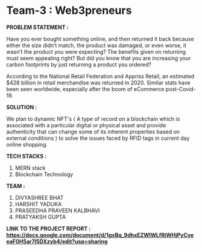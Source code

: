 # Team-3 : Web3preneurs

<b>PROBLEM STATEMENT :</b>

   Have you ever bought something online, and then returned it back because either the size didn’t match, the product was damaged, or even worse, it wasn’t the product you were expecting? The benefits given on returning must seem appealing right? But did you know that you are increasing your carbon footprints by just returning a product you ordered?

   According to the National Retail Federation and Appriss Retail, an estimated $428 billion in retail merchandise was returned in 2020. Similar stats have been seen worldwide, especially after the boom of eCommerce post-Covid-19.

<b>SOLUTION :</b>

   We plan to dynamic NFT's ( A type of record on a blockchain which is associated with a particular digital or physical asset and provide authenticity that can change some of its inherent properties based on external conditions ) to solve the issues faced by RFID tags in current day online shopping.

<b>TECH STACKS :</b>

   1. MERN stack
   2. Blockchain Technology 
   
<b>TEAM :</b>

   1. DIVYASHREE BHAT
   2. HARSHIT YADUKA
   3. PRASEEDHA PRAVEEN KALBHAVI
   4. PRATYAKSH GUPTA
   
   
   <b>LINK TO THE PROJECT REPORT : https://docs.google.com/document/d/1gxBq_9dhxEZWlWLfRiWHjPyCveeaF0H5ar7I5DXzyb4/edit?usp=sharing   
   
   
   





